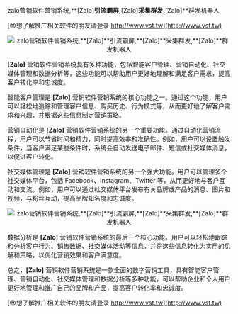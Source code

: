 zalo营销软件营销系统,**[Zalo]**引流霸屏,**[Zalo]**采集群发,**[Zalo]**群发机器人

[😍想了解推广相关软件的朋友请登录 http://www.vst.tw](http://www.vst.tw)

 <center><img src="https://vst.tw/MP4/tuiguang/png/2.png" alt="zalo营销软件营销系统,**[Zalo]**引流霸屏,**[Zalo]**采集群发,**[Zalo]**群发机器人"></center>

**[Zalo]** 营销软件营销系统具有多种功能，包括智能客户管理、营销自动化、社交媒体管理和数据分析等，这些功能可以帮助用户更好地理解和满足客户需求，提高客户转化率和忠诚度。

智能客户管理是 **[Zalo]** 营销软件营销系统的核心功能之一。通过这个功能，用户可以轻松地追踪和管理客户信息、购买历史、行为模式等，从而更好地了解客户需求和兴趣，并根据这些信息制定营销策略。

营销自动化是 **[Zalo]** 营销软件营销系统的另一个重要功能。通过自动化营销流程，用户可以节省时间和精力，同时提高效率和准确性。例如，用户可以设置触发条件，当客户满足某些条件时，系统会自动发送电子邮件、短信或社交媒体消息，以促进客户转化。

社交媒体管理是 **[Zalo]** 营销软件营销系统的另一个强大功能。用户可以管理多个社交媒体平台，包括 Facebook、Instagram、Twitter 等，从而更好地与客户互动和交流。例如，用户可以通过社交媒体平台发布有关品牌或产品的消息、图片和视频，与粉丝互动，提高品牌知名度和忠诚度。

 <center><img src="https://vst.tw/MP4/tuiguang/png/0.png" alt="zalo营销软件营销系统,**[Zalo]**引流霸屏,**[Zalo]**采集群发,**[Zalo]**群发机器人"></center>

数据分析是 **[Zalo]** 营销软件营销系统的最后一个核心功能。用户可以轻松地跟踪和分析客户行为、销售数据、社交媒体活动等信息，并将这些信息转化为实用的见解和策略，以优化营销效果和客户满意度。

总之，**[Zalo]** 营销软件营销系统是一款全面的数字营销工具，具有智能客户管理、营销自动化、社交媒体管理和数据分析等多种功能，可以帮助企业和个人用户更好地管理和推广自己的品牌和产品，提高客户转化率和忠诚度。

[😍想了解推广相关软件的朋友请登录 http://www.vst.tw](http://www.vst.tw)



